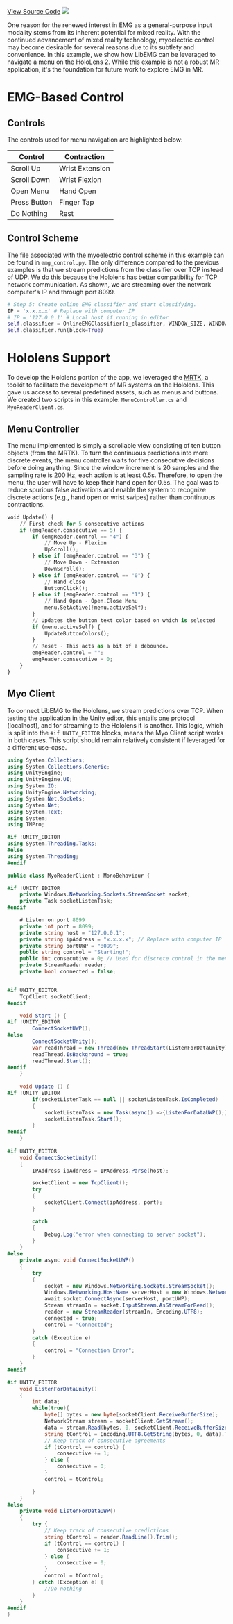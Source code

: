 [View Source Code](https://github.com/AnonSubmissions123/LibEMG_MixedReality_Showcase)
![](mr.gif)

One reason for the renewed interest in EMG as a general-purpose input modality stems from its inherent potential for mixed reality. With the continued advancement of mixed reality technology, myoelectric control may become desirable for several reasons due to its subtlety and convenience. In this example, we show how LibEMG can be leveraged to navigate a menu on the HoloLens 2. While this example is not a robust MR application, it's the foundation for future work to explore EMG in MR.

# EMG-Based Control

## Controls
The controls used for menu navigation are highlighted below:

| Control| Contraction |
| --- | --- |
| Scroll Up | Wrist Extension | 
| Scroll Down | Wrist Flexion |
| Open Menu | Hand Open | 
| Press Button | Finger Tap | 
| Do Nothing | Rest |

## Control Scheme
The file associated with the myoelectric control scheme in this example can be found in `emg_control.py`. The only difference compared to the previous examples is that we stream predictions from the classifier over TCP instead of UDP. We do this because the Hololens has better compatibility for TCP network communication. As shown, we are streaming over the network computer's IP and through port 8099.

```Python
# Step 5: Create online EMG classifier and start classifying.
IP = 'x.x.x.x' # Replace with computer IP 
# IP = '127.0.0.1' # Local host if running in editor
self.classifier = OnlineEMGClassifier(o_classifier, WINDOW_SIZE, WINDOW_INCREMENT, self.odh, feature_list, ip=IP, port=8099, tcp=True, std_out=True)
self.classifier.run(block=True)
```

# Hololens Support 
To develop the Hololens portion of the app, we leveraged the [MRTK](https://learn.microsoft.com/en-us/windows/mixed-reality/mrtk-unity/mrtk2/?view=mrtkunity-2022-05), a toolkit to facilitate the development of MR systems on the Hololens. This gave us access to several predefined assets, such as menus and buttons. We created two scripts in this example: `MenuController.cs` and `MyoReaderClient.cs`. 

## Menu Controller
The menu implemented is simply a scrollable view consisting of ten button objects (from the MRTK). To turn the continuous predictions into more discrete events, the menu controller waits for five consecutive decisions before doing anything. Since the window increment is 20 samples and the sampling rate is 200 Hz, each action is at least 0.5s. Therefore, to open the menu, the user will have to keep their hand open for 0.5s. The goal was to reduce spurious false activations and enable the system to recognize discrete actions (e.g., hand open or wrist swipes) rather than continuous contractions.

```Python
void Update() {
    // First check for 5 consecutive actions
    if (emgReader.consecutive == 5) {
        if (emgReader.control == "4") {
            // Move Up - Flexion
            UpScroll();
        } else if (emgReader.control == "3") {
            // Move Down - Extension
            DownScroll();
        } else if (emgReader.control == "0") {
            // Hand close
            ButtonClick();
        } else if (emgReader.control == "1") {
            // Hand Open - Open.Close Menu
            menu.SetActive(!menu.activeSelf);
        }
        // Updates the button text color based on which is selected
        if (menu.activeSelf) {
            UpdateButtonColors();
        }
        // Reset - This acts as a bit of a debounce.
        emgReader.control = ""; 
        emgReader.consecutive = 0;
    }
}
```
## Myo Client 
To connect LibEMG to the Hololens, we stream predictions over TCP. When testing the application in the Unity editor, this entails one protocol (localhost), and for streaming to the Hololens it is another. This logic, which is split into the `#if UNITY_EDITOR` blocks, means the Myo Client script works in both cases. This script should remain relatively consistent if leveraged for a different use-case.

```C#
using System.Collections;
using System.Collections.Generic;
using UnityEngine;
using UnityEngine.UI;
using System.IO;
using UnityEngine.Networking;
using System.Net.Sockets;
using System.Net;
using System.Text;
using System;
using TMPro;

#if !UNITY_EDITOR
using System.Threading.Tasks;
#else 
using System.Threading;
#endif

public class MyoReaderClient : MonoBehaviour {

#if !UNITY_EDITOR
    private Windows.Networking.Sockets.StreamSocket socket;
    private Task socketListenTask;
#endif

    # Listen on port 8099
    private int port = 8099;
    private string host = "127.0.0.1";
    private string ipAddress = "x.x.x.x"; // Replace with computer IP
    private string portUWP = "8099";
    public string control = "Starting!";
    public int consecutive = 0; // Used for discrete control in the menucontroller
    private StreamReader reader;
    private bool connected = false;


#if UNITY_EDITOR
    TcpClient socketClient;
#endif

    void Start () {
#if !UNITY_EDITOR
        ConnectSocketUWP();
#else
        ConnectSocketUnity();
        var readThread = new Thread(new ThreadStart(ListenForDataUnity));
        readThread.IsBackground = true;
        readThread.Start();
#endif
    }
    
    void Update () {
#if !UNITY_EDITOR
        if(socketListenTask == null || socketListenTask.IsCompleted)
        {
            socketListenTask = new Task(async() =>{ListenForDataUWP();});
            socketListenTask.Start();
        }
#endif
    }
    
#if UNITY_EDITOR
    void ConnectSocketUnity()
    {
        IPAddress ipAddress = IPAddress.Parse(host);

        socketClient = new TcpClient();
        try
        {
            socketClient.Connect(ipAddress, port);
        }

        catch
        {
            Debug.Log("error when connecting to server socket");
        }
    }
#else
    private async void ConnectSocketUWP()
    {
        try
        {
            socket = new Windows.Networking.Sockets.StreamSocket();
            Windows.Networking.HostName serverHost = new Windows.Networking.HostName(ipAddress);
            await socket.ConnectAsync(serverHost, portUWP);
            Stream streamIn = socket.InputStream.AsStreamForRead();
            reader = new StreamReader(streamIn, Encoding.UTF8);
            connected = true;
            control = "Connected";
        }
        catch (Exception e)
        {
            control = "Connection Error";
        }
    }
#endif

#if UNITY_EDITOR
    void ListenForDataUnity()
    {
        int data;
        while(true){
            byte[] bytes = new byte[socketClient.ReceiveBufferSize];
            NetworkStream stream = socketClient.GetStream();
            data = stream.Read(bytes, 0, socketClient.ReceiveBufferSize);
            string tControl = Encoding.UTF8.GetString(bytes, 0, data).Trim();
            // Keep track of consecutive agreements
            if (tControl == control) {
                consecutive += 1; 
            } else {
                consecutive = 0;
            }
            control = tControl;

        }
    }
#else
    private void ListenForDataUWP()
    {
        try {
            // Keep track of consecutive predictions
            string tControl = reader.ReadLine().Trim();
            if (tControl == control) {
                consecutive += 1; 
            } else {
                consecutive = 0;
            }
            control = tControl;
        } catch (Exception e) {
            //Do nothing
        }
    }
#endif
}
```